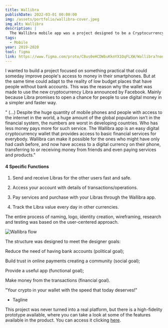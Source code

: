 ```yaml
---
title: Wallibra
publishDate: 2022-03-01 00:00:00
img: /assets/portfolio/wallibra-cover.jpeg
img_alt: Wallibra
description: |
  The Wallibra mobile app was a project designed to be a Cryptocurrency Digital Wallet. It was an exercise of a study on mobile applications.
tags:
  - Mobile
year: 2019-2020
tool: figma
link: https://www.figma.com/proto/C8us0eHCDWbuKknYX1OqFLXW/Wallibra?node-id=70%3A0&viewport=-981%2C19%2C0.2852991819381714&scaling=scale-down
---
```


I wanted to build a project focused on something practical that could someday improve people's access to money in their smartphones. But at the same time could adapt to the reality of low budget places that have people without bank accounts. This was the reason why the wallet was made to use the new cryptocurrency Libra announced by Facebook. Mainly because Libra promises to open a chance for people to use digital money in a simpler and faster way.

" (...) Despite the huge quantity of mobile phones and people with access to the internet in the world, a huge amount of the global population isn’t in the financial system, the numbers are worst in developing countries. Who has less money pays more for such service. The Wallibra app is an easy digital cryptocurrency wallet that provides access to basic financial services for everybody. Wallibra can make it possible for the ones who might have only had cash before, and now have access to a digital currency on their phone, transferring to or receiving money from friends and even paying services and products."

#### 4 Specific Functions

1. Send and receive Libras for the other users fast and safe.

2. Access your account with details of transactions/operations.

3. Pay services and purchase with your Libras through the Wallibra app.

4. Track the Libra value every day in other currencies.

The entire process of naming, logo, identity creation, wireframing, research and testing was based on the user-centered approach.

<img src="/assets/portfolio/wallibra-1.jpg" alt="Wallibra flow">

The structure was designed to meet the designer goals:

Reduce the need of having bank accounts (political goal);

Build trust in online payments creating a community (social goal);

Provide a useful app (functional goal);

Make money from the transactions (financial goal).

"Your crypto in your wallet with the speed that today deserves!"

- Tagline

This project was never turned into a real platform, but there is a high-fidelity prototype available, where you can take a look at some of the features available in the product. You can access it clicking <a href="https://www.figma.com/proto/C8us0eHCDWbuKknYX1OqFLXW/Wallibra?node-id=70%3A0&viewport=-981%2C19%2C0.2852991819381714&scaling=scale-down">here</a>.

